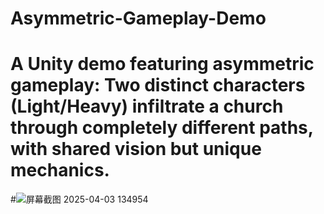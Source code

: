 # Asymmetric-Gameplay-Demo
# A Unity demo featuring asymmetric gameplay: Two distinct characters (Light/Heavy) infiltrate a church through completely different paths, with shared vision but unique mechanics.
#![屏幕截图 2025-04-03 134954](https://github.com/user-attachments/assets/0f488298-c010-4059-8023-a049187bad91)

